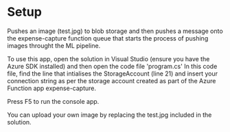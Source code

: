 # Setup

Pushes an image (test.jpg) to blob storage and then pushes a message onto the expense-capture function queue that starts the process of pushing images throught the ML pipeline.

To use this app, open the solution in Visual Studio (ensure you have the Azure SDK installed) and then open the code file 'program.cs'
In this code file, find the line that intialises the StorageAccount (line 21) and insert your connection string as per the storage account created as part of the Azure Function app expense-capture.

Press F5 to run the console app.

You can upload your own image by replacing the test.jpg included in the solution.
